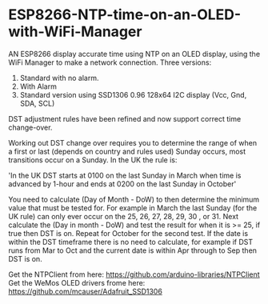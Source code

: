 # ESP8266-NTP-time-on-an-OLED-with-WiFi-Manager
AN ESP8266 display accurate time using NTP on an OLED display, using the WiFi Manager to make a network connection.
Three versions:
1. Standard with no alarm.
2. With Alarm
3. Standard version using SSD1306 0.96 128x64 I2C display (Vcc, Gnd, SDA, SCL)

DST adjustment rules have been refined and now support correct time change-over.

Working out DST change over requires you to determine the range of when a first or last (depends on country and rules used) Sunday occurs, most transitions occur on a Sunday. In the UK the rule is:

'In the UK DST starts at 0100 on the last Sunday in March when time is advanced by 1-hour and ends at 0200 on the last Sunday in October'

You need to calculate (Day of Month - DoW) to then determine the minimum value that must be tested for. For example in March the last Sunday (for the UK rule) can only ever occur on the 25, 26, 27, 28, 29, 30 , or 31. Next calculate the (Day in month - DoW) and test the result for when it is >= 25, if true then DST is on. Repeat for October for the second test. If the date is within the DST timeframe there is no need to calculate, for example if DST runs from Mar to Oct and the current date is within Apr through to Sep then DST is on.

Get the NTPClient from here: https://github.com/arduino-libraries/NTPClient
Get the WeMos OLED drivers frome here: https://github.com/mcauser/Adafruit_SSD1306
